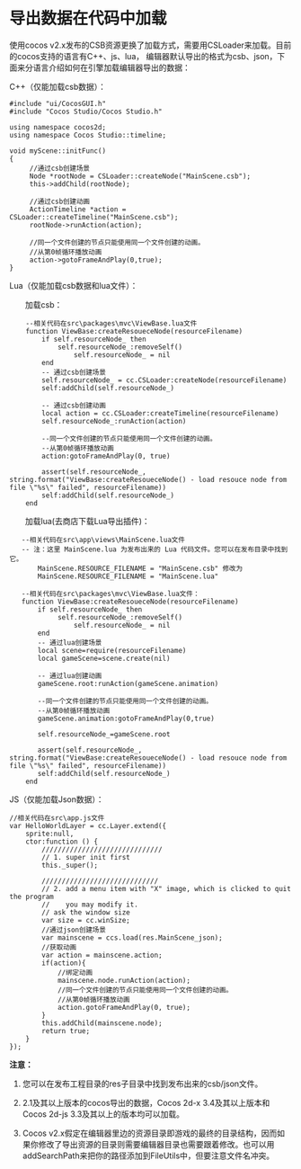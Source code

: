 # **导出数据在代码中加载** #

 使用cocos v2.x发布的CSB资源更换了加载方式，需要用CSLoader来加载。目前的cocos支持的语言有C++、js、lua， 编辑器默认导出的格式为csb、json，下面来分语言介绍如何在引擎加载编辑器导出的数据：
 
 C++（仅能加载csb数据）：

	#include "ui/CocosGUI.h"
	#include "Cocos Studio/Cocos Studio.h"

	using namespace cocos2d;
	using namespace Cocos Studio::timeline;
	
	void myScene::initFunc() 
	{ 
		 //通过csb创建场景
		 Node *rootNode = CSLoader::createNode("MainScene.csb");
		 this->addChild(rootNode);
		 
		 //通过csb创建动画 
		 ActionTimeline *action = CSLoader::createTimeline("MainScene.csb"); 
		 rootNode->runAction(action); 
		 
		 //同一个文件创建的节点只能使用同一个文件创建的动画。 
		 //从第0帧循环播放动画
		 action->gotoFrameAndPlay(0,true);
	} 


Lua（仅能加载csb数据和lua文件）：
     
&emsp;&emsp;加载csb：

		--相关代码在src\packages\mvc\ViewBase.lua文件
		function ViewBase:createResoueceNode(resourceFilename)
			if self.resourceNode_ then
				self.resourceNode_:removeSelf()
					self.resourceNode_ = nil
			end
			-- 通过csb创建场景
			self.resourceNode_ = cc.CSLoader:createNode(resourceFilename)
			self:addChild(self.resourceNode_)
			
			-- 通过csb创建动画
			local action = cc.CSLoader:createTimeline(resourceFilename)
			self.resourceNode_:runAction(action)
			
			--同一个文件创建的节点只能使用同一个文件创建的动画。 
	        --从第0帧循环播放动画
			action:gotoFrameAndPlay(0, true)

		    assert(self.resourceNode_, string.format("ViewBase:createResoueceNode() - load resouce node from file \"%s\" failed", resourceFilename))
            self:addChild(self.resourceNode_)
		end

&emsp;&emsp;加载lua(去商店下载Lua导出插件)：

	   --相关代码在src\app\views\MainScene.lua文件
	   -- 注：这里 MainScene.lua 为发布出来的 Lua 代码文件。您可以在发布目录中找到它。
		   MainScene.RESOURCE_FILENAME = "MainScene.csb" 修改为 
	   	   MainScene.RESOURCE_FILENAME = "MainScene.lua"
	
	   --相关代码在src\packages\mvc\ViewBase.lua文件：	
	   function ViewBase:createResoueceNode(resourceFilename)
	       if self.resourceNode_ then
				self.resourceNode_:removeSelf()
					self.resourceNode_ = nil
		   end
		   -- 通过lua创建场景
	       local scene=require(resourceFilename)
		   local gameScene=scene.create(nil)
		   
	       -- 通过lua创建动画
	       gameScene.root:runAction(gameScene.animation)
	
	       --同一个文件创建的节点只能使用同一个文件创建的动画。 
	       --从第0帧循环播放动画
	       gameScene.animation:gotoFrameAndPlay(0,true)

		   self.resourceNode_=gameScene.root

		   assert(self.resourceNode_, string.format("ViewBase:createResoueceNode() - load resouce node from file \"%s\" failed", resourceFilename))
           self:addChild(self.resourceNode_)
	    end    

JS（仅能加载Json数据）：
   
	//相关代码在src\app.js文件
	var HelloWorldLayer = cc.Layer.extend({
		sprite:null,
		ctor:function () {
		    //////////////////////////////
		    // 1. super init first
		    this._super();
		
		    /////////////////////////////
		    // 2. add a menu item with "X" image, which is clicked to quit the program
		    //    you may modify it.
		    // ask the window size
		    var size = cc.winSize;
		    //通过json创建场景
		    var mainscene = ccs.load(res.MainScene_json);
			//获取动画
		    var action = mainscene.action;
			if(action){
                //绑定动画
			    mainscene.node.runAction(action);
                //同一个文件创建的节点只能使用同一个文件创建的动画。 
                //从第0帧循环播放动画
			    action.gotoFrameAndPlay(0, true);
			}
            this.addChild(mainscene.node);
		    return true;
		}
	});



**注意：**

1. 您可以在发布工程目录的res子目录中找到发布出来的csb/json文件。

2. 2.1及其以上版本的cocos导出的数据，Cocos 2d-x 3.4及其以上版本和Cocos 2d-js 3.3及其以上的版本均可以加载。 

3. Cocos v2.x假定在编辑器里边的资源目录即游戏的最终的目录结构，因而如果你修改了导出资源的目录则需要编辑器目录也需要跟着修改。也可以用addSearchPath来把你的路径添加到FileUtils中，但要注意文件名冲突。 
